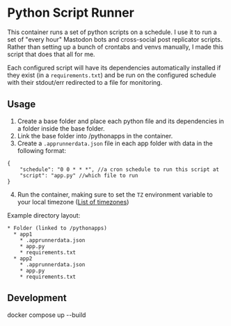 # Python Script Runner
This container runs a set of python scripts on a schedule. I use it to run a set of "every hour" Mastodon bots and cross-social post replicator scripts. Rather than setting up a bunch of crontabs and venvs manually, I made this script that does that all for me.

Each configured script will have its dependencies automatically installed if they exist (in a `requirements.txt`) and be run on the configured schedule with their stdout/err redirected to a file for monitoring.

## Usage
1. Create a base folder and place each python file and its dependencies in a folder inside the base folder.
2. Link the base folder into /pythonapps in the container.
3. Create a `.apprunnerdata.json` file in each app folder with data in the following format:
```jsonc
{
    "schedule": "0 0 * * *", //a cron schedule to run this script at
    "script": "app.py" //which file to run
}
```
4. Run the container, making sure to set the `TZ` environment variable to your local timezone ([List of timezones](https://en.wikipedia.org/wiki/List_of_tz_database_time_zones))

Example directory layout:
```
* Folder (linked to /pythonapps) 
  * app1
    * .apprunnerdata.json
    * app.py
    * requirements.txt
  * app2
    * .apprunnerdata.json
    * app.py
    * requirements.txt
```

## Development
docker compose up --build